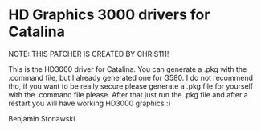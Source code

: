 # HD Graphics 3000 drivers for Catalina

NOTE: THIS PATCHER IS CREATED BY CHRIS111!


This is the HD3000 driver for Catalina. You can generate a .pkg with the .command file, 
but I already generated one for G580. 
I do not recommend tho, if you want to be really secure please generate a .pkg file for yourself with 
the .command file please. After that just run the .pkg file and after a restart you will have working HD3000 graphics :)


Benjamin Stonawski
